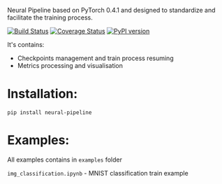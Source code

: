Neural Pipeline based on PyTorch 0.4.1 and designed to standardize and facilitate the training process.

[![Build Status](https://travis-ci.org/toodef/neural-pipeline.svg?branch=master)](https://travis-ci.org/toodef/neural-pipeline)
[![Coverage Status](https://coveralls.io/repos/github/toodef/neural-pipeline/badge.svg?branch=master)](https://coveralls.io/github/toodef/neural-pipeline?branch=master)
[![PyPI version](https://badge.fury.io/py/neural-pipeline.svg)](https://badge.fury.io/py/neural-pipeline) 

It's contains:
* Checkpoints management and train process resuming
* Metrics processing and visualisation

# Installation:
`pip install neural-pipeline`

# Examples:
All examples contains in `examples` folder

`img_classification.ipynb` - MNIST classification train example



